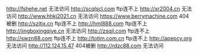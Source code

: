 http://fshehe.net   无法访问
http://scqlscl.com   ftp连不上
http://xr2004.cn    无法访问
http://www.hhkj2021.cn    无法访问
https://www.berrymachine.com   404被删
http://szjtjx.cn   ftp连不上
http://hml888.com   ftp连不上
http://jingboxingqiye.cn     无法访问 
http://zsqjl.com   ftp连不上
http://swzn88.com   ftp连不上
http://totim.com.cn   ftp连不上
http://apepcy.org     无法访问 
http://112.124.15.47   404被删
http://rdzc88.com    无法访问 
